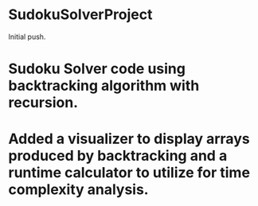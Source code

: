 # SudokuSolverProject
Initial push.
# Sudoku Solver code using backtracking algorithm with recursion.
# Added a visualizer to display arrays produced by backtracking and a runtime calculator to utilize for time complexity analysis.
